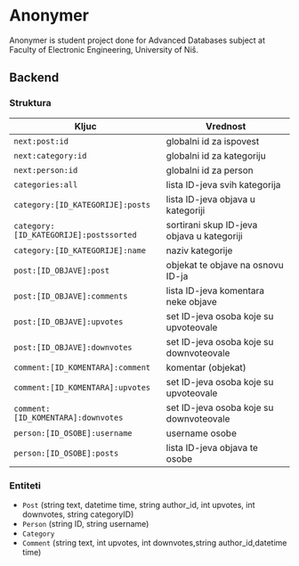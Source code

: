 # Anonymer

Anonymer is student project done for Advanced Databases subject at Faculty of Electronic Engineering, University of Niš.

## Backend

### Struktura

| Kljuc  |Vrednost   |
|---|---|
| ```next:post:id```  |  globalni id za ispovest |
| ```next:category:id```  | globalni id za kategoriju  |
| ```next:person:id```  |  globalni id za person |
|```categories:all```|lista ID-jeva svih kategorija|
|```category:[ID_KATEGORIJE]:posts```|lista ID-jeva objava u kategoriji|
|```category:[ID_KATEGORIJE]:postssorted```|sortirani skup ID-jeva objava u kategoriji|
|```category:[ID_KATEGORIJE]:name```|naziv kategorije|
|```post:[ID_OBJAVE]:post```|objekat te objave na osnovu ID-ja|
|```post:[ID_OBJAVE]:comments```|lista ID-jeva komentara neke objave|
|```post:[ID_OBJAVE]:upvotes```|set ID-jeva osoba koje su upvoteovale|
|```post:[ID_OBJAVE]:downvotes```|set ID-jeva osoba koje su downvoteovale|
|```comment:[ID_KOMENTARA]:comment```|komentar (objekat)|
|```comment:[ID_KOMENTARA]:upvotes```|set ID-jeva osoba koje su upvoteovale|
|```comment:[ID_KOMENTARA]:downvotes```|set ID-jeva osoba koje su downvoteovale|
|```person:[ID_OSOBE]:username```|username osobe|
|```person:[ID_OSOBE]:posts```|lista ID-jeva objava te osobe|

### Entiteti

- ```Post``` (string text, datetime time, string author_id, int upvotes, int downvotes, string categoryID)
- ```Person``` (string ID, string username)
- ```Category```
- ```Comment``` (string text, int upvotes, int downvotes,string author_id,datetime time)
